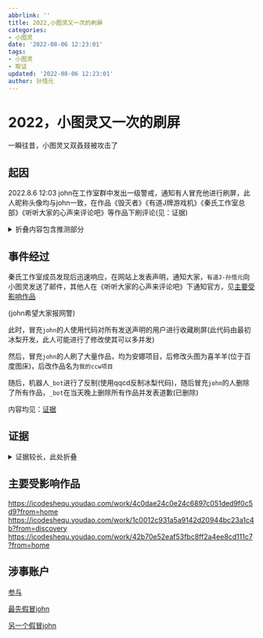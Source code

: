 ```yaml
---
abbrlink: ''
title: 2022,小图灵又一次的刷屏
categories:
- 小图灵
date: '2022-08-06 12:23:01'
tags:
- 小图灵
- 取证
updated: '2022-08-06 12:23:01'
author: 孙悟元
---
```


# 2022，小图灵又一次的刷屏

一瞬往昔，小图灵又双叒叕被攻击了

## 起因

2022.8.6 12:03
john在工作室群中发出一级警戒，通知有人冒充他进行刷屏，此人昵称头像均与john一致，在作品《毁灭者》《有道J牌游戏机》《秦氏工作室总部》《听听大家的心声来评论吧》等作品下刷评论(见：证据)
<details>
  <summary>折叠内容包含推测部分</summary>
  近日,qqcd对共创世界进行了xss攻击，因此怀疑是否是共创世界前来报复。  


  推测原因：刷屏作品名称包含ccw
</details>

## 事件经过
秦氏工作室成员发现后迅速响应，在网站上发表声明，通知大家，`有道J-孙悟元`向小图灵发送了邮件，其他人在《听听大家的心声来评论吧》下通知官方，见[主要受影响作品](#主要受影响作品)


(john希望大家报网警)


此时，冒充`john`的人使用代码对所有发送声明的用户进行收藏刷屏(此代码由最初冰梨开发，此人可能进行了修改使其可以多并发)

然后，冒充`john`的人刷了大量作品，均为安娜项目，后修改头图为喜羊羊(位于百度图床)，后改作品名为`我的ccw项目`

随后，机器人`_bot`进行了反制(使用qqcd反制冰梨代码)，随后冒充`john`的人删除了所有作品，`_bot`在当天晚上删除所有作品并发表道歉(已删除)

内容均见：[证据](#证据)





## 证据
<details>
  <summary>证据较长，此处折叠</summary>
  <img src='https://cdn.wuyuan.dev/img/john1.png'>
<img src='https://cdn.wuyuan.dev/img/c5b8e73a2b0a88448199fd1d3e064923_.png'>
<img src='https://cdn.wuyuan.dev/img/d4a25aa0cdfba0d5a16f85f9c5fb2308_.png'>
<img src='https://cdn.wuyuan.dev/img/65ff69bfcdd530c1283a78038d61791c_.png'>
<img src='https://cdn.wuyuan.dev/img/f1696e45088aaef5a165ebe0f6381566_.png'>
<img src='https://cdn.wuyuan.dev/img/072c5ef4268e96ad8301350b6259122a_.png'>
<img src='https://cdn.wuyuan.dev/img/e5c493ca8062135df3c2cfb269b921a5_.png'>
<img src='https://cdn.wuyuan.dev/img/113285b78b86d72cb275bac2e721f4b1_.png'>
<img src='https://cdn.wuyuan.dev/img/c4fd17d839c51b325035e3dfb5970c1d_.png'>
<img src='https://cdn.wuyuan.dev/img/dee098eb316e5621afd04ca5f91d5e61_.png'>
<img src='https://cdn.wuyuan.dev/img/c2f32c3a7d16d1928906ee977f9d4e29_.png'>
<img src='https://cdn.wuyuan.dev/img/32b0def6d8001ff436dd1c05239236ee_.png'>
<img src='https://cdn.wuyuan.dev/img/4e6c4c28cdbe44e03ae3a89270c735d3_.png'>
<img src='https://cdn.wuyuan.dev/img/4f692f707670e10668cea96b6973469d_.png'>
<img src='https://cdn.wuyuan.dev/img/e3c2c7e48000ef57293c790da27d2cac_.png'>
<img src='https://cdn.wuyuan.dev/img/20220806121334.png'>
<img src='https://cdn.wuyuan.dev/img/john2.png'>
<img src='https://cdn.wuyuan.dev/img/20220806105445.png'>
<img src='https://cdn.wuyuan.dev/img/20220806105631.png'>
<img src='https://cdn.wuyuan.dev/img/20220806105734.png'>
<img src='https://cdn.wuyuan.dev/img/20220806105808.png'>
<img src='https://cdn.wuyuan.dev/img/20220806105845.png'>
<img src='https://cdn.wuyuan.dev/img/20220806121800.png'>
</details>



## 主要受影响作品
https://icodeshequ.youdao.com/work/4c0dae24c0e24c6897c051ded9f0c5d9?from=home
https://icodeshequ.youdao.com/work/1c0012c931a5a9142d20944bc23a1c4b?from=discovery
https://icodeshequ.youdao.com/work/42b70e52eaf53fbc8ff2a4ee8cd111c7?from=home

## 涉事账户

[参与](https://icodeshequ.youdao.com/personal?userId=urs-phone19ed601bfa8ab5f3_1635417577245)


[最先假冒john](https://icodeshequ.youdao.com/personal?userId=nhxk924379%40163.com)


[另一个假冒john](https://icodeshequ.youdao.com/personal?userId=fy7933290h%40163.com)


